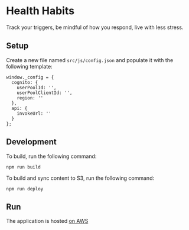 # Health Habits

Track your triggers, be mindful of how you respond, live with less stress.

## Setup

Create a new file named `src/js/config.json` and populate it with the following template:

```
window._config = {
  cognito: {
    userPoolId: '',
    userPoolClientId: '',
    region: ''
  },
  api: {
    invokeUrl: ''
  }
};
```

## Development

To build, run the following command:

```
npm run build
```

To build and sync content to S3, run the following command:

```
npm run deploy
```

## Run

The application is hosted [on AWS](http://healthy-habits-daniel-sauble.s3-website-us-west-2.amazonaws.com/)

